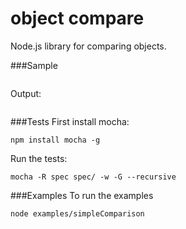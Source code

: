 object compare
=======
Node.js library for comparing objects.

###Sample
```js


```

Output:
```

```

###Tests
First install mocha: 

    npm install mocha -g

Run the tests:

    mocha -R spec spec/ -w -G --recursive

###Examples
To run the examples
    
    node examples/simpleComparison